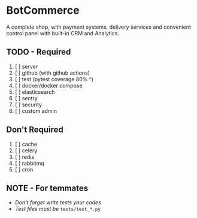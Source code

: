 # BotCommerce
A complete shop, with payment systems, delivery services and convenient control panel with built-in CRM and Analytics.

## TODO - Required
1. [ ] server
2. [ ] github (with github actions)
3. [ ] test (pytest coverage 80% ^)
4. [ ] docker/docker compose
5. [ ] elasticsearch
6. [ ] sentry
7. [ ] security
8. [ ] custom admin

## Don't Required
1. [ ] cache
2. [ ] celery
3. [ ] redis
4. [ ] rabbitmq
5. [ ] cron

## NOTE - For temmates
- _Don't forget write tests your codes_
- _Test files must be_ `tests/test_*.py`